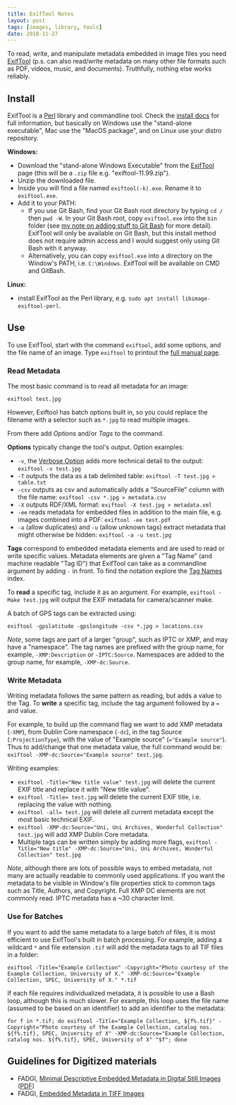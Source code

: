 ```yaml
---
title: ExifTool Notes
layout: post
tags: [images, library, tools]
date: 2018-11-27
---
```


To read, write, and manipulate metadata embedded in image files you need [ExifTool](https://exiftool.org/) (p.s. can also read/write metadata on many other file formats such as PDF, videos, music, and documents). 
Truthfully, nothing else works reliably. 

## Install

ExifTool is a [Perl](https://www.perl.org/) library and commandline tool.
Check the [install docs](https://exiftool.org/install.html) for full information, but basically on Windows use the "stand-alone executable", Mac use the "MacOS package", and on Linux use your distro repository.

**Windows:**

- Download the "stand-alone Windows Executable" from the [ExifTool](https://exiftool.org/) page (this will be a `.zip` file e.g. "exiftool-11.99.zip").
- Unzip the downloaded file.
- Inside you will find a file named `exiftool(-k).exe`. Rename it to `exiftool.exe`.
- Add it to your PATH: 
    - If you use Git Bash, find your Git Bash root directory by typing `cd /` then `pwd -W`. In your Git Bash root, copy `exiftool.exe` into the `bin` folder (see [my note on adding stuff to Git Bash](https://evanwill.github.io/_drafts/notes/gitbash-windows.html) for more detail). ExifTool will only be available on Git Bash, but this install method does not require admin access and I would suggest only using Git Bash with it anyway.
    - Alternatively, you can copy `exiftool.exe` into a directory on the Window's PATH, i.e. `C:\Windows`. ExifTool will be available on CMD and GitBash.

**Linux:**

- install ExifTool as the Perl library, e.g. `sudo apt install libimage-exiftool-perl`.

## Use 

To use ExifTool, start with the command `exiftool`, add some options, and the file name of an image.
Type `exiftool` to printout the [full manual page](https://exiftool.org/exiftool_pod.html).

### Read Metadata 

The most basic command is to read all metadata for an image:

`exiftool test.jpg`

However, Exiftool has batch options built in, so you could replace the filename with a selector such as `*.jpg` to read multiple images.

From there add *Options* and/or *Tags* to the command. 

**Options** typically change the tool's output. 
Option examples: 

- `-v`, the [Verbose Option](https://exiftool.org/verbose.html) adds more technical detail to the output: `exiftool -v test.jpg`
- `-T` outputs the data as a tab delimited table: `exiftool -T test.jpg > table.txt`
- `-csv` outputs as csv and automatically adds a "SourceFile" column with the file name: `exiftool -csv *.jpg > metadata.csv`
- `-X` outputs RDF/XML format: `exiftool -X test.jpg > metadata.xml`
- `-ee` reads metadata for embedded files in addition to the main file, e.g. images combined into a PDF: `exiftool -ee test.pdf`
- `-a` (allow duplicates) and `-u` (allow unknown tags) extract metadata that might otherwise be hidden: `exiftool -a -u test.jpg`

**Tags** correspond to embedded metadata elements and are used to read or write specific values.
Metadata elements are given a "Tag Name" (and machine readable "Tag ID") that ExifTool can take as a commandline argument by adding `-` in front. 
To find the notation explore the [Tag Names](https://exiftool.org/TagNames/index.html) index.

To **read** a specific tag, include it as an argument.
For example, `exiftool -Make test.jpg` will output the EXIF metadata for camera/scanner make. 

A batch of GPS tags can be extracted using: 

`exiftool -gpslatitude -gpslongitude -csv *.jpg > locations.csv`

*Note*, some tags are part of a larger "group", such as IPTC or XMP, and may have a "namespace". 
The tag names are prefixed with the group name, for example, `-XMP:Description` or `-IPTC:Source`.
Namespaces are added to the group name, for example, `-XMP-dc:Source`.

### Write Metadata 

Writing metadata follows the same pattern as reading, but adds a value to the Tag.
To **write** a specific tag, include the tag argument followed by a `=` and value.

For example, to build up the command flag we want to add XMP metadata (`-XMP`), from Dublin Core namespace (`-dc`), in the tag Source (`:ProjectionType`), with the value of "Example source" (`="Example source"`).
Thus to add/change that one metadata value, the full command would be:
`exiftool -XMP-dc:Source="Example source" test.jpg`.

Writing examples: 

- `exiftool -Title="New title value" test.jpg` will delete the current EXIF title and replace it with "New title value". 
- `exiftool -Title= test.jpg` will delete the current EXIF title, i.e. replacing the value with nothing.
- `exiftool -all= test.jpg` will delete all current metadata except the most basic technical EXIF.
- `exiftool -XMP-dc:Source="Uni, Uni Archives, Wonderful Collection" test.jpg` will add XMP Dublin Core metadata.
- Multiple tags can be written simply by adding more flags, `exiftool -Title="New title" -XMP-dc:Source="Uni, Uni Archives, Wonderful Collection" test.jpg`

*Note*, although there are lots of possible ways to embed metadata, not many are actually readable to commonly used applications. 
If you want the metadata to be visible in Window's file properties stick to common tags such as Title, Authors, and Copyright.
Full XMP DC elements are not commonly read.
IPTC metadata has a ~30 character limit. 

### Use for Batches

If you want to add the same metadata to a large batch of files, it is most efficient to use ExifTool's built in batch processing. 
For example, adding a wildcard `*` and file extension `.tif` will add the metadata tags to all TIF files in a folder:

```
exiftool -Title="Example Collection" -Copyright="Photo courtesy of the Example Collection, University of X." -XMP-dc:Source="Example Collection, SPEC, University of X." *.tif
```

If each file requires individualized metadata, it is possible to use a Bash loop, although this is much slower.
For example, this loop uses the file name (assumed to be based on an identifier) to add an identifier to the metadata:

```
for f in *.tif; do exiftool -Title="Example Collection, ${f%.tif}" -Copyright="Photo courtesy of the Example Collection, catalog nos. ${f%.tif}, SPEC, University of X" -XMP-dc:Source="Example Collection, catalog nos. ${f%.tif}, SPEC, University of X" "$f"; done
```

## Guidelines for Digitized materials

- FADGI, [Minimal Descriptive Embedded Metadata in Digital Still Images](http://www.digitizationguidelines.gov/guidelines/digitize-core_embedded_metadata.html) ([PDF](http://www.digitizationguidelines.gov/guidelines/GuidelinesEmbeddedMetadata.pdf))
- FADGI, [Embedded Metadata in TIFF Images](http://www.digitizationguidelines.gov/guidelines/digitize-tiff.html)
